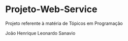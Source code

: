 # Projeto-Web-Service
Projeto referente à matéria de Tópicos em Programação

João Henrique
Leonardo Sanavio

